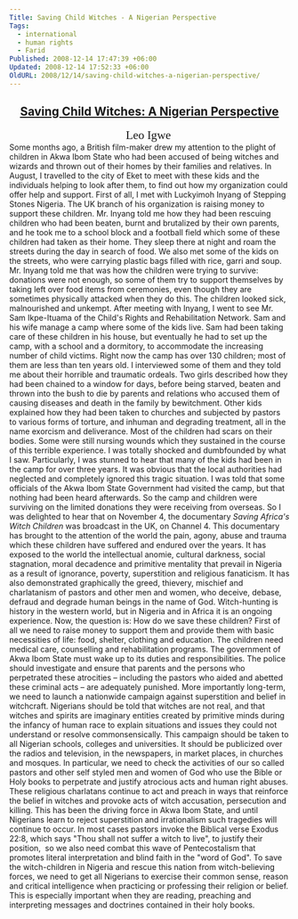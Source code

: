 ```yaml
---
Title: Saving Child Witches - A Nigerian Perspective
Tags:
  - international
  - human rights
  - Farid
Published: 2008-12-14 17:47:39 +06:00
Updated: 2008-12-14 17:52:33 +06:00
OldURL: 2008/12/14/saving-child-witches-a-nigerian-perspective/
---
```



<h2 align="center"><u><a rel="bookmark" target="_blank" href="https://barthsnotes.wordpress.com/2008/12/12/saving-child-witches-a-nigerian-perspective/" onclick="return top.js.OpenExtLink(window,event,this)" title="Saving Child Witches: A Nigerian Perspective">Saving Child Witches: A Nigerian Perspective</a></u></h2>
<p align="center" style="margin: 0in 0in 0pt" class="MsoNormal"><span style="font-size: 16pt"><font face="Times New Roman">Leo Igwe</font></span> </p>
Some months ago, a British film-maker drew my attention to the plight of children in Akwa Ibom State who had been accused of being witches and wizards and thrown out of their homes by their families and relatives. In August, I travelled to the city of Eket to meet with these kids and the individuals helping to look after them, to find out how my organization could offer help and support.
First of all, I met with Luckyimoh Inyang of Stepping Stones Nigeria. The UK branch of his organization is raising money to support these children. Mr. Inyang told me how they had been rescuing children who had been beaten, burnt and brutalized by their own parents, and he took me to a school block and a football field which some of these children had taken as their home. They sleep there at night and roam the streets during the day in search of food. We also met some of the kids on the streets, who were carrying plastic bags filled with rice, garri and soup. Mr. Inyang told me that was how the children were trying to survive: donations were not enough, so some of them try to support themselves by taking left over food items from ceremonies, even though they are sometimes physically attacked when they do this. The children looked sick, malnourished and unkempt.<script>    <!-- D(["mb","\u003cbr\u003e\nAfter meeting with Inyang, I went to see Mr. Sam Ikpe-Ituama of the Child\u0026#39;s Rights and Rehabilitation Network. Sam and his wife manage a camp where some of the kids live. Sam had been taking care of these children in his house, but eventually he had to set up the camp, with a school and a dormitory, to accommodate the increasing number of child victims. Right now the camp has over 130 children; most of them are less than ten years old. I interviewed some of them and they told me about their horrible and traumatic ordeals. Two girls described how they had been chained to a window for days, before being starved, beaten and thrown into the bush to die by parents and relations who accused them of causing diseases and death in the family by bewitchment. Other kids explained how they had been taken to churches and subjected by pastors to various forms of torture, and inhuman and degrading treatment, all in the name exorcism and deliverance. Most of the children had scars on their bodies. Some were still nursing wounds which they sustained in the course of this terrible experience. I was totally shocked and dumbfounded by what I saw. Particularly, I was stunned to hear that many of the kids had been in the camp for over three years. It was obvious that the local authorities had neglected and completely ignored this tragic situation. I was told that some officials of the Akwa Ibom State Government had visited the camp, but that nothing had been heard afterwards. So the camp and children were surviving on the limited donations they were receiving from overseas.\u003cbr\u003e\nSo I was delighted to hear that on November 4, the documentary \u003cem\u003eSaving Africa\u0026#39;s Witch Children\u003c/em\u003e was broadcast in the UK, on Channel 4. This documentary has brought to the attention of the world the pain, agony, abuse and trauma which these children have suffered and endured over the years. It has exposed to the world the intellectual anomie, cultural darkness, social stagnation, moral decadence and primitive mentality that prevail in Nigeria as a result of ignorance, poverty, superstition and religious fanaticism. It has also demonstrated graphically the greed, thievery, mischief and charlatanism of pastors and other men and women, who deceive, debase, defraud and degrade human beings in the name of God. Witch-hunting is history in the western world, but in Nigeria and in Africa it is an ongoing experience.",1] );  //--></script>
After meeting with Inyang, I went to see Mr. Sam Ikpe-Ituama of the Child's Rights and Rehabilitation Network. Sam and his wife manage a camp where some of the kids live. Sam had been taking care of these children in his house, but eventually he had to set up the camp, with a school and a dormitory, to accommodate the increasing number of child victims. Right now the camp has over 130 children; most of them are less than ten years old. I interviewed some of them and they told me about their horrible and traumatic ordeals. Two girls described how they had been chained to a window for days, before being starved, beaten and thrown into the bush to die by parents and relations who accused them of causing diseases and death in the family by bewitchment. Other kids explained how they had been taken to churches and subjected by pastors to various forms of torture, and inhuman and degrading treatment, all in the name exorcism and deliverance. Most of the children had scars on their bodies. Some were still nursing wounds which they sustained in the course of this terrible experience. I was totally shocked and dumbfounded by what I saw. Particularly, I was stunned to hear that many of the kids had been in the camp for over three years. It was obvious that the local authorities had neglected and completely ignored this tragic situation. I was told that some officials of the Akwa Ibom State Government had visited the camp, but that nothing had been heard afterwards. So the camp and children were surviving on the limited donations they were receiving from overseas.
So I was delighted to hear that on November 4, the documentary <em>Saving Africa's Witch Children</em> was broadcast in the UK, on Channel 4. This documentary has brought to the attention of the world the pain, agony, abuse and trauma which these children have suffered and endured over the years. It has exposed to the world the intellectual anomie, cultural darkness, social stagnation, moral decadence and primitive mentality that prevail in Nigeria as a result of ignorance, poverty, superstition and religious fanaticism. It has also demonstrated graphically the greed, thievery, mischief and charlatanism of pastors and other men and women, who deceive, debase, defraud and degrade human beings in the name of God. Witch-hunting is history in the western world, but in Nigeria and in Africa it is an ongoing experience.<script>    <!-- D(["mb","\u003cbr\u003e\nNow, the question is: How do we save these children?\u003cbr\u003eFirst of all we need to raise money to support them and provide them with basic necessities of life: food, shelter, clothing and education. The children need medical care, counselling and rehabilitation programs. The government of Akwa Ibom State must wake up to its duties and responsibilities. The police should investigate and ensure that parents and the persons who perpetrated these atrocities – including the pastors who aided and abetted these criminal acts – are adequately punished.\u003cbr\u003e\nMore importantly long-term, we need to launch a nationwide campaign against superstition and belief in witchcraft. Nigerians should be told that witches are not real, and that witches and spirits are imaginary entities created by primitive minds during the infancy of human race to explain situations and issues they could not understand or resolve commonsensically. This campaign should be taken to all Nigerian schools, colleges and universities. It should be publicized over the radios and television, in the newspapers, in market places, in churches and mosques.\u003cbr\u003e\nIn particular, we need to check the activities of our so called pastors and other self styled men and women of God who use the Bible or Holy books to perpetrate and justify atrocious acts and human right abuses. These religious charlatans continue to act and preach in ways that reinforce the belief in witches and provoke acts of witch accusation, persecution and killing. This has been the driving force in Akwa Ibom State, and until Nigerians learn to reject superstition and irrationalism such tragedies will continue to occur.\u003cbr\u003e\nIn most cases pastors invoke the Biblical verse Exodus 22:8, which says \u0026quot;Thou shall not suffer a witch to live\u0026quot;, to justify their position,  so we also need combat this wave of Pentecostalism that promotes literal interpretation and blind faith in the \u0026quot;word of God\u0026quot;. To save the witch-children in Nigeria and rescue this nation from witch-believing forces, we need to get all Nigerians to exercise their common sense, reason and critical intelligence when practicing or professing their religion or belief. This is especially important when they are reading, preaching and interpreting messages and doctrines contained in their holy books.",1] );  //--></script>
Now, the question is: How do we save these children?
First of all we need to raise money to support them and provide them with basic necessities of life: food, shelter, clothing and education. The children need medical care, counselling and rehabilitation programs. The government of Akwa Ibom State must wake up to its duties and responsibilities. The police should investigate and ensure that parents and the persons who perpetrated these atrocities – including the pastors who aided and abetted these criminal acts – are adequately punished.
More importantly long-term, we need to launch a nationwide campaign against superstition and belief in witchcraft. Nigerians should be told that witches are not real, and that witches and spirits are imaginary entities created by primitive minds during the infancy of human race to explain situations and issues they could not understand or resolve commonsensically. This campaign should be taken to all Nigerian schools, colleges and universities. It should be publicized over the radios and television, in the newspapers, in market places, in churches and mosques.
In particular, we need to check the activities of our so called pastors and other self styled men and women of God who use the Bible or Holy books to perpetrate and justify atrocious acts and human right abuses. These religious charlatans continue to act and preach in ways that reinforce the belief in witches and provoke acts of witch accusation, persecution and killing. This has been the driving force in Akwa Ibom State, and until Nigerians learn to reject superstition and irrationalism such tragedies will continue to occur.
In most cases pastors invoke the Biblical verse Exodus 22:8, which says "Thou shall not suffer a witch to live", to justify their position,  so we also need combat this wave of Pentecostalism that promotes literal interpretation and blind faith in the "word of God". To save the witch-children in Nigeria and rescue this nation from witch-believing forces, we need to get all Nigerians to exercise their common sense, reason and critical intelligence when practicing or professing their religion or belief. This is especially important when they are reading, preaching and interpreting messages and doctrines contained in their holy books.<script>    <!-- D(["mb","\u003cbr\u003e\n\u003cbr\u003e\n\u003chr\u003e\n\u003cbr\u003e\n\u003cdiv\u003e\u003ca href\u003d\"https://clk.atdmt.com/AVE/go/onm00200471ave/direct/01/\" target\u003d\"_blank\" onclick\u003d\"return top.js.OpenExtLink(window,event,this)\"\u003e\u003c/a\u003e\u003cbr\u003e\n\u003chr\u003e\nConnect to the next generation of MSN Messenger  \u003ca href\u003d\"https://imagine-msn.com/messenger/launch80/default.aspx?locale\u003den-us\u0026amp;source\u003dwlmailtagline\" target\u003d\"_blank\" onclick\u003d\"return top.js.OpenExtLink(window,event,this)\"\u003eGet it now! \u003c/a\u003e\u003c/div\u003e\u003c/div\u003e\u003c/div\u003e\u003cbr\u003e",1] ); D(["mb","\u003cspan class\u003dsg\u003e\u003cbr clear\u003d\"all\"\u003e\n\u003cbr\u003e-- \u003cbr\u003e\u0026quot;I have come to the conclusion that one useless man is a disgrace, two are a law firm and three are called a Congress.\u0026quot; - John Adams, 1776.\u003cbr\u003e\n\u003c/span\u003e",0] ); D(["ce"]);  //--></script>
 
